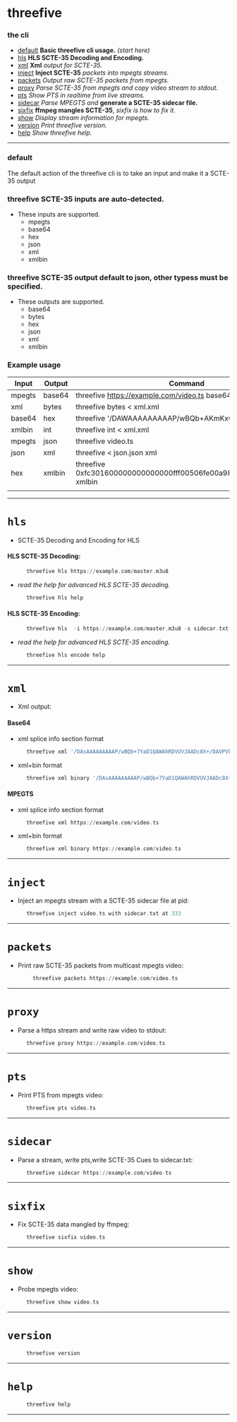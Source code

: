 # threefive
###  the  cli
   * [default](#default) __Basic threefive cli usage.__ _(start here)_ 
   * [hls](#hls) __HLS SCTE-35 Decoding and Encoding.__
   * [xml](#xml)  __Xml__ _output for_ _SCTE-35._
   * [inject](#inject) __Inject SCTE-35__ _packets into mpegts streams._
   * [packets](#packets) _Output raw SCTE-35 packets from mpegts._
   * [proxy](#proxy) _Parse SCTE-35 from mpegts and copy video stream to stdout._
   * [pts](#pts) _Show PTS in realtime from live streams._
   * [sidecar](#sidecar) _Parse MPEGTS and_ __generate a SCTE-35 sidecar file.__
   * [sixfix](#sixfix) __ffmpeg mangles SCTE-35__, _sixfix is how to fix it._
   * [show](#show) _Display stream information for mpegts._ 
   * [version](#version) _Print threefive version._
   * [help](#help)  _Show threefive help._
---
### default
 The default action of the threefive cli is to take an input and make it a SCTE-35 output


 ### threefive SCTE-35 inputs are auto-detected. 
 * These inputs are supported.
   * mpegts
   * base64
   *  hex
   * json
   * xml
   * xmlbin
 

 ### threefive SCTE-35 output default to json, other typess must be specified.
 * These outputs are supported.
   * base64
   * bytes
   *  hex
   * json
   * xml
   * xmlbin
  
  ### Example usage

|  Input       | Output        | Command                                                                   |
|--------------|---------------|---------------------------------------------------------------------------|
| mpegts       |  base64      | threefive https://example.com/video.ts  base64                            |
|  xml         |  bytes        | threefive  bytes  < xml.xml                                               |
| base64       |   hex         | threefive '/DAWAAAAAAAAAP/wBQb+AKmKxwAACzuu2Q=='  hex                     |
| xmlbin       |   int         | threefive  int  < xml.xml                                                 |
| mpegts       |  json         | threefive video.ts                                                        |
| json         |   xml         | threefive  < json.json  xml                                               |
|  hex         |  xmlbin       | threefive 0xfc301600000000000000fff00506fe00a98ac700000b3baed9  xmlbin 
                                                     |

___
# `hls`  
* SCTE-35  Decoding and Encoding for HLS
       
#### HLS SCTE-35 Decoding: 
```asm
      threefive hls https://example.com/master.m3u8
```
* _read the help for advanced HLS SCTE-35 decoding._
```asm    
      threefive hls help
```
#### HLS SCTE-35 Encoding: 
```asm
      threefive hls  -i https://example.com/master.m3u8 -s sidecar.txt -o output_dir
```
*  _read the help for advanced HLS SCTE-35 encoding._
``` asm
      threefive hls encode help
```
___
# `xml`       
* Xml output:

#### Base64
* xml splice info section format
```asm
      threefive xml '/DAsAAAAAAAAAP/wBQb+7YaD1QAWAhRDVUVJAADc8X+/DAVPVkxZSSIAAJ6Gk2Q='
```
* xml+bin format
```asm
      threefive xml binary '/DAsAAAAAAAAAP/wBQb+7YaD1QAWAhRDVUVJAADc8X+/DAVPVkxZSSIAAJ6Gk2Q='
```
#### MPEGTS
* xml splice info section format
```asm                                                                                           
      threefive xml https://example.com/video.ts 
```
* xml+bin format
```asm                                                                                           
      threefive xml binary https://example.com/video.ts 
```
___
#  `inject`
* Inject an mpegts stream with a SCTE-35 sidecar file at pid:
```asm
      threefive inject video.ts with sidecar.txt at 333
```
___
# `packets`
* Print raw SCTE-35 packets from multicast mpegts video:
```asm
        threefive packets https://example.com/video.ts
```
___
# `proxy`
* Parse a https stream and write raw video to stdout:
```asm
      threefive proxy https://example.com/video.ts
```
___
# `pts`       
* Print PTS from mpegts video:
```asm
      threefive pts video.ts
```
___
# `sidecar`
* Parse a stream, write pts,write SCTE-35 Cues to sidecar.txt:
```asm
      threefive sidecar https://example.com/video.ts
```
___
#  `sixfix`    
* Fix SCTE-35 data mangled by ffmpeg: 
```asm
      threefive sixfix video.ts
```
___
# `show`      
* Probe mpegts video: 
```asm
      threefive show video.ts
```
___
# `version`  
```asm
      threefive version
```
___                 
# `help`      
```asm      
      threefive help
```
___
